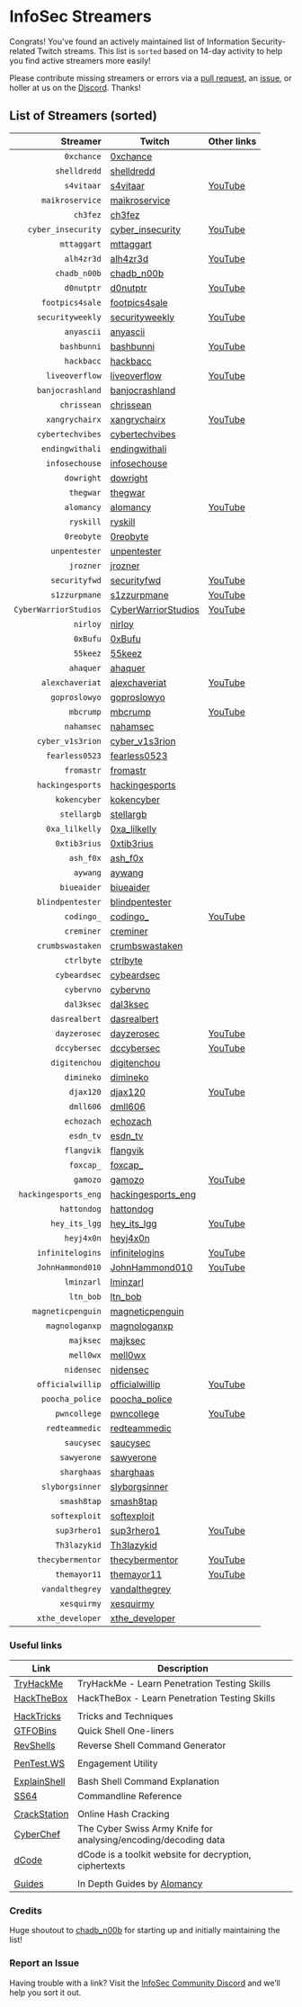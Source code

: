 # InfoSec Streamers

Congrats! You've found an actively maintained list of Information Security-related Twitch streams. This list is `sorted` based on 14-day activity to help you find active streamers more easily!

Please contribute missing streamers or errors via a [pull request](https://github.com/infosecstreams/infosecstreams.github.io/pulls), an [issue](https://github.com/infosecstreams/infosecstreams.github.io/issues), or holler at us on the [Discord](https://discord.gg/RftU46K8sn). Thanks!

## List of Streamers (sorted)

Streamer | Twitch | Other links
---: | --- | :---
`0xchance` | [0xchance](https://www.twitch.tv/0xchance) | 
`shelldredd` | [shelldredd](https://www.twitch.tv/shelldredd) | 
`s4vitaar` | [s4vitaar](https://www.twitch.tv/s4vitaar) | [YouTube](https://www.youtube.com/channel/UCNHWpNqiM8yOQcHXtsluD7Q)
`maikroservice` | [maikroservice](https://www.twitch.tv/maikroservice) | 
`ch3fez` | [ch3fez](https://www.twitch.tv/ch3fez) | 
`cyber_insecurity` | [cyber_insecurity](https://www.twitch.tv/cyber_insecurity) | [YouTube](https://www.youtube.com/channel/UCL4JGzitDkX5TOwzs9A02Kg)
`mttaggart` | [mttaggart](https://www.twitch.tv/mttaggart) | 
`alh4zr3d` | [alh4zr3d](https://www.twitch.tv/alh4zr3d) | [YouTube](https://www.youtube.com/channel/UCz-Z-d2VPQXHGkch0-_KovA)
`chadb_n00b` | [chadb_n00b](https://www.twitch.tv/chadb_n00b) | 
`d0nutptr` | [d0nutptr](https://www.twitch.tv/d0nutptr) | [YouTube](https://www.youtube.com/d0nutptr)
`footpics4sale` | [footpics4sale](https://www.twitch.tv/footpics4sale) | 
`securityweekly` | [securityweekly](https://www.twitch.tv/securityweekly) | [YouTube](https://www.youtube.com/channel/UCg--XBjJ50a9tUhTKXVPiqg)
`anyascii` | [anyascii](https://www.twitch.tv/anyascii) | 
`bashbunni` | [bashbunni](https://www.twitch.tv/bashbunni) | [YouTube]( )
`hackbacc` | [hackbacc](https://www.twitch.tv/hackbacc) | 
`liveoverflow` | [liveoverflow](https://www.twitch.tv/liveoverflow) | [YouTube]( https://www.youtube.com/c/LiveOverflowCTF)
`banjocrashland` | [banjocrashland](https://www.twitch.tv/banjocrashland) | 
`chrissean` | [chrissean](https://www.twitch.tv/chrissean) | 
`xangrychairx` | [xangrychairx](https://www.twitch.tv/xangrychairx) | [YouTube](https://www.youtube.com/channel/UCS1KHdnVAV1-Qx0jquAiBLA)
`cybertechvibes` | [cybertechvibes](https://www.twitch.tv/cybertechvibes) | 
`endingwithali` | [endingwithali](https://www.twitch.tv/endingwithali) | 
`infosechouse` | [infosechouse](https://www.twitch.tv/infosechouse) | 
`dowright` | [dowright](https://www.twitch.tv/dowright) | 
`thegwar` | [thegwar](https://www.twitch.tv/thegwar) | 
`alomancy` | [alomancy](https://www.twitch.tv/alomancy) | [YouTube](https://www.youtube.com/channel/UCe2i94acge3Bv2Tmjla0h_g)
`ryskill` | [ryskill](https://www.twitch.tv/ryskill) | 
`0reobyte` | [0reobyte](https://www.twitch.tv/0reobyte) | 
`unpentester` | [unpentester](https://www.twitch.tv/unpentester) | 
`jrozner` | [jrozner](https://www.twitch.tv/jrozner) | 
`securityfwd` | [securityfwd](https://www.twitch.tv/securityfwd) | [YouTube](https://www.youtube.com/channel/UCgTNupxATBfWmfehv21ym-g)
`s1zzurpmane` | [s1zzurpmane](https://www.twitch.tv/s1zzurpmane) | [YouTube]( )
`CyberWarriorStudios` | [CyberWarriorStudios](https://www.twitch.tv/CyberWarriorStudios) | [YouTube](https://www.youtube.com/channel/UC1BeplJcC5YGHjcF8QyRD7g)
`nirloy` | [nirloy](https://www.twitch.tv/nirloy) | 
`0xBufu` | [0xBufu](https://www.twitch.tv/0xBufu) | 
`55keez` | [55keez](https://www.twitch.tv/55keez) | 
`ahaquer` | [ahaquer](https://www.twitch.tv/ahaquer) | 
`alexchaveriat` | [alexchaveriat](https://www.twitch.tv/alexchaveriat) | [YouTube](https://www.youtube.com/c/AlexChaveriat/videos)
`goproslowyo` | [goproslowyo](https://www.twitch.tv/goproslowyo) | 
`mbcrump` | [mbcrump](https://www.twitch.tv/mbcrump) | [YouTube](https://www.youtube.com/channel/UCCjHMUEzoCauYet8NG4sCog)
`nahamsec` | [nahamsec](https://www.twitch.tv/nahamsec) | 
`cyber_v1s3rion` | [cyber_v1s3rion](https://www.twitch.tv/cyber_v1s3rion) | 
`fearless0523` | [fearless0523](https://www.twitch.tv/fearless0523) | 
`fromastr` | [fromastr](https://www.twitch.tv/fromastr) | 
`hackingesports` | [hackingesports](https://www.twitch.tv/hackingesports) | 
`kokencyber` | [kokencyber](https://www.twitch.tv/kokencyber) | 
`stellargb` | [stellargb](https://www.twitch.tv/stellargb) | 
`0xa_lilkelly` | [0xa_lilkelly](https://www.twitch.tv/0xa_lilkelly) | 
`0xtib3rius` | [0xtib3rius](https://www.twitch.tv/0xtib3rius) | 
`ash_f0x` | [ash_f0x](https://www.twitch.tv/ash_f0x) | 
`aywang` | [aywang](https://www.twitch.tv/aywang) | 
`biueaider` | [biueaider](https://www.twitch.tv/biueaider) | 
`blindpentester` | [blindpentester](https://www.twitch.tv/blindpentester) | 
`codingo_` | [codingo_](https://www.twitch.tv/codingo_) | [YouTube](https://www.youtube.com/channel/UCUfO02gdMDXgOJWdv_jiLMg)
`creminer` | [creminer](https://www.twitch.tv/creminer) | 
`crumbswastaken` | [crumbswastaken](https://www.twitch.tv/crumbswastaken) | 
`ctrlbyte` | [ctrlbyte](https://www.twitch.tv/ctrlbyte) | 
`cybeardsec` | [cybeardsec](https://www.twitch.tv/cybeardsec) | 
`cybervno` | [cybervno](https://www.twitch.tv/cybervno) | 
`dal3ksec` | [dal3ksec](https://www.twitch.tv/dal3ksec) | 
`dasrealbert` | [dasrealbert](https://www.twitch.tv/dasrealbert) | 
`dayzerosec` | [dayzerosec](https://www.twitch.tv/dayzerosec) | [YouTube](https://www.youtube.com/channel/UCXFC76FDHZRVes6_lZqwLBA)
`dccybersec` | [dccybersec](https://www.twitch.tv/dccybersec) | [YouTube](https://www.youtube.com/channel/UC3sccPO4v8YqCTn8sezZGTw)
`digitenchou` | [digitenchou](https://www.twitch.tv/digitenchou) | 
`dimineko` | [dimineko](https://www.twitch.tv/dimineko) | 
`djax120` | [djax120](https://www.twitch.tv/djax120) | [YouTube](https://www.youtube.com/channel/UCJVQ4X0olUFq0nrxS8Xvijg)
`dmll606` | [dmll606](https://www.twitch.tv/dmll606) | 
`echozach` | [echozach](https://www.twitch.tv/echozach) | 
`esdn_tv` | [esdn_tv](https://www.twitch.tv/esdn_tv) | 
`flangvik` | [flangvik](https://www.twitch.tv/flangvik) | 
`foxcap_` | [foxcap_](https://www.twitch.tv/foxcap_) | 
`gamozo` | [gamozo](https://www.twitch.tv/gamozo) | [YouTube](https://www.youtube.com/channel/UC17ewSS9f2EnkCyMztCdoKA)
`hackingesports_eng` | [hackingesports_eng](https://www.twitch.tv/hackingesports_eng) | 
`hattondog` | [hattondog](https://www.twitch.tv/hattondog) | 
`hey_its_lgg` | [hey_its_lgg](https://www.twitch.tv/hey_its_lgg) | [YouTube](https://www.youtube.com/channel/UCFzslRuETaviEruPQ_HQP1A)
`heyj4x0n` | [heyj4x0n](https://www.twitch.tv/heyj4x0n) | 
`infinitelogins` | [infinitelogins](https://www.twitch.tv/infinitelogins) | [YouTube](https://www.youtube.com/channel/UC_nKukFaGysjMzqMVHEIgxQ)
`JohnHammond010` | [JohnHammond010](https://www.twitch.tv/JohnHammond010) | [YouTube](https://www.youtube.com/channel/UCVeW9qkBjo3zosnqUbG7CFw)
`lminzarl` | [lminzarl](https://www.twitch.tv/lminzarl) | 
`ltn_bob` | [ltn_bob](https://www.twitch.tv/ltn_bob) | 
`magneticpenguin` | [magneticpenguin](https://www.twitch.tv/magneticpenguin) | 
`magnologanxp` | [magnologanxp](https://www.twitch.tv/magnologanxp) | 
`majksec` | [majksec](https://www.twitch.tv/majksec) | 
`mell0wx` | [mell0wx](https://www.twitch.tv/mell0wx) | 
`nidensec` | [nidensec](https://www.twitch.tv/nidensec) | 
`officialwillip` | [officialwillip](https://www.twitch.tv/officialwillip) | [YouTube](https://www.youtube.com/channel/UCaOOGHgwrcyf527o838yLyg)
`poocha_police` | [poocha_police](https://www.twitch.tv/poocha_police) | 
`pwncollege` | [pwncollege](https://www.twitch.tv/pwncollege) | [YouTube](https://www.youtube.com/channel/UCBaWwFw7KmCN8YlfX4ERYKg)
`redteammedic` | [redteammedic](https://www.twitch.tv/redteammedic) | 
`saucysec` | [saucysec](https://www.twitch.tv/saucysec) | 
`sawyerone` | [sawyerone](https://www.twitch.tv/sawyerone) | 
`sharghaas` | [sharghaas](https://www.twitch.tv/sharghaas) | 
`slyborgsinner` | [slyborgsinner](https://www.twitch.tv/slyborgsinner) | 
`smash8tap` | [smash8tap](https://www.twitch.tv/smash8tap) | 
`softexploit` | [softexploit](https://www.twitch.tv/softexploit) | 
`sup3rhero1` | [sup3rhero1](https://www.twitch.tv/sup3rhero1) | [YouTube]( https://www.youtube.com/superhero1)
`Th3lazykid` | [Th3lazykid](https://www.twitch.tv/Th3lazykid) | 
`thecybermentor` | [thecybermentor](https://www.twitch.tv/thecybermentor) | [YouTube](https://www.youtube.com/channel/UC0ArlFuFYMpEewyRBzdLHiw)
`themayor11` | [themayor11](https://www.twitch.tv/themayor11) | [YouTube](https://www.youtube.com/channel/UC5J6JvH5F29FllbLjwmA5ZA)
`vandalthegrey` | [vandalthegrey](https://www.twitch.tv/vandalthegrey) | 
`xesquirmy` | [xesquirmy](https://www.twitch.tv/xesquirmy) | 
`xthe_developer` | [xthe_developer](https://www.twitch.tv/xthe_developer) | 


### Useful links

Link | Description
--- | ---
[TryHackMe](https://tryhackme.com) | TryHackMe - Learn Penetration Testing Skills
[HackTheBox](https://hackthebox.eu) | HackTheBox - Learn Penetration Testing Skills
| |
[HackTricks](https://book.hacktricks.xyz/) | Tricks and Techniques
[GTFOBins](https://gtfobins.github.io) | Quick Shell One-liners
[RevShells](https://www.revshells.com) | Reverse Shell Command Generator
| |
[PenTest.WS](https://pentest.ws) | Engagement Utility
| |
[ExplainShell](https://explainshell.com) | Bash Shell Command Explanation
[SS64](https://ss64.com) | Commandline Reference
| |
[CrackStation](https://crackstation.net) | Online Hash Cracking
[CyberChef](https://gchq.github.io/CyberChef) | The Cyber Swiss Army Knife for analysing/encoding/decoding data
[dCode](https://www.dcode.fr/en) | dCode is a toolkit website for decryption, ciphertexts
| |
[Guides](https://alomancy.gitbook.io/guides/) | In Depth Guides by [Alomancy](https://www.twitch.tv/alomancy)

### Credits

Huge shoutout to [chadb_n00b](https://twitch.tv/chadb_n00b) for starting up and initially maintaining the list!

### Report an Issue

Having trouble with a link? Visit the [InfoSec Community Discord](https://discord.gg/RftU46K8sn) and we’ll help you sort it out.
